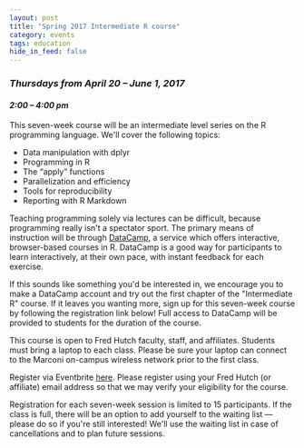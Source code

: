 ```yaml
---
layout: post
title: "Spring 2017 Intermediate R course"
category: events
tags: education
hide_in_feed: false
---
```


### *Thursdays from April 20 &ndash; June 1, 2017*

#### *2:00 &ndash; 4:00 pm*

This seven-week course will be an intermediate level series on the R programming language.
We'll cover the following topics:

- Data manipulation with dplyr
- Programming in R
- The “apply” functions
- Parallelization and efficiency
- Tools for reproducibility
- Reporting with R Markdown

Teaching programming solely via lectures can be difficult, because programming really isn't a spectator sport.
The primary means of instruction will be through [DataCamp](https://www.datacamp.com), a service which offers interactive, browser-based courses in R.
DataCamp is a good way for participants to learn interactively, at their own pace, with instant feedback for each exercise.

If this sounds like something you'd be interested in, we encourage you to make a DataCamp account and try out the first chapter of the "Intermediate R" course.
If it leaves you wanting more, sign up for this seven-week course by following the registration link below!
Full access to DataCamp will be provided to students for the duration of the course.

This course is open to Fred Hutch faculty, staff, and affiliates.
Students must bring a laptop to each class.
Please be sure your laptop can connect to the Marconi on-campus wireless network prior to the first class.

Register via Eventbrite [here](https://www.eventbrite.com/e/intermediate-r-tickets-33510226991).
Please register using your Fred Hutch (or affiliate) email address so that we may verify your eligibility for the course.

Registration for each seven-week session is limited to 15 participants.
If the class is full, there will be an option to add yourself to the waiting list &mdash; please do so if you're still interested!
We'll use the waiting list in case of cancellations and to plan future sessions.
